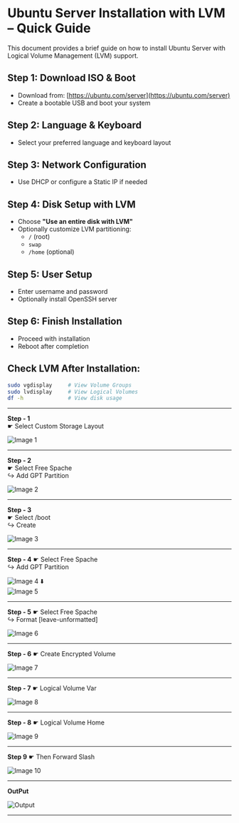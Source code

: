 # Ubuntu Server Installation with LVM – Quick Guide

This document provides a brief guide on how to install Ubuntu Server with Logical Volume Management (LVM) support.

## Step 1: Download ISO & Boot
- Download from: [https://ubuntu.com/server](https://ubuntu.com/server)
- Create a bootable USB and boot your system

## Step 2: Language & Keyboard
- Select your preferred language and keyboard layout

## Step 3: Network Configuration
- Use DHCP or configure a Static IP if needed

## Step 4: Disk Setup with LVM
- Choose **"Use an entire disk with LVM"**
- Optionally customize LVM partitioning:
  - `/` (root)
  - `swap`
  - `/home` (optional)

## Step 5: User Setup
- Enter username and password
- Optionally install OpenSSH server

## Step 6: Finish Installation
- Proceed with installation
- Reboot after completion

## Check LVM After Installation:
```bash
sudo vgdisplay     # View Volume Groups
sudo lvdisplay     # View Logical Volumes
df -h              # View disk usage
```

---
**Step - 1** </br>
  ☛ Select Custom Storage Layout

![Image 1](Images/Coustome-sotorage1.png)

---
**Step - 2** </br>
  ☛ Select Free Spache </br>
            ↪️ Add GPT Partition
            
![Image 2](Images/2.png)

---
            
**Step - 3**  
  ☛ Select /boot </br>
              ↪️ Create
              
![Image 3](Images/3p.png)

---

**Step - 4**
  ☛ Select Free Spache </br>
            ↪️ Add GPT Partition
            
![Image 4](Images/4.png)
 ⬇️          
![Image 5](Images/5.png)

---

**Step - 5**
  ☛ Select Free Spache </br>
            ↪️ Format [leave-unformatted]

![Image 6](Images/leave-unformatted-6.png)

---
            
**Step - 6**
    ☛ Create Encrypted Volume   
    
![Image 7](Images/Create-encrypted-volume7.png)

---

**Step - 7**
  ☛ Logical Volume Var

![Image 8](Images/logical-volume-var8.png) 

---

**Step - 8**
  ☛ Logical Volume Home
  
![Image 9](Images/home-10.png)

---

**Step 9**
  ☛ Then Forward Slash

![Image 10](Images/forward-slash-10.png)  

---

**OutPut**

  ![Output](Images/Output.png)

---  
















